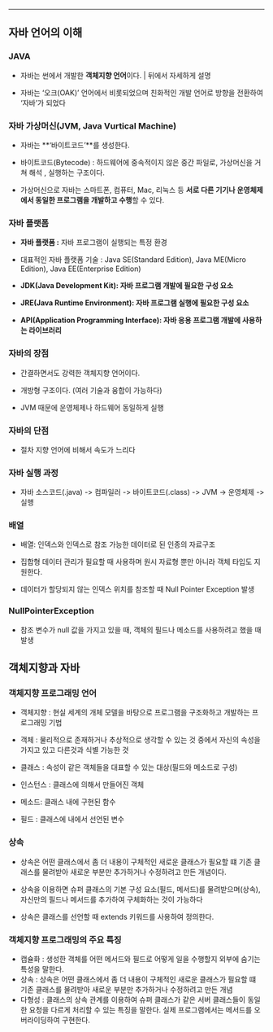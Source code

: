 ------

## 자바 언어의 이해

### **JAVA**

- 자바는 썬에서 개발한 **객체지향 언어**이다. | 뒤에서 자세하게 설명

- 자바는 ‘오크(OAK)’ 언어에서 비롯되었으며 친화적인 개발 언어로 방향을 전환하여 ‘자바’가 되었다

  

### **자바 가상머신(JVM, Java Vurtical Machine)**

- 자바는 **‘바이트코드’**를 생성한다.

- 바이트코드(Bytecode) : 하드웨어에 중속적이지 않은 중간 파일로, 가상머신을 거쳐 해석 , 실행하는 구조이다.

- 가상머신으로 자바는 스마트폰, 컴퓨터, Mac, 리눅스 등 **서로 다른 기기나 운영체제에서 동일한 프로그램을 개발하고 수행**할 수 있다.

  

### **자바 플랫폼**

- **자바 플랫폼 :** 자바 프로그램이 실행되는 특정 환경

- 대표적인 자바 플랫폼 기술 : Java SE(Standard Edition), Java ME(Micro Edition), Java  EE(Enterprise Edition)

- **JDK(Java Development Kit): 자바 프로그램 개발에 필요한 구성 요소**

- **JRE(Java Runtime Environment): 자바 프로그램 실행에 필요한 구성 요소**

- **API(Application Programming Interface): 자바 응용 프로그램 개발에 사용하는 라이브러리**

  

### **자바의 장점**

- 간결하면서도 강력한 객체지향 언어이다.

- 개방형 구조이다. (여러 기술과 융합이 가능하다)

- JVM 때문에 운영체제나 하드웨어 동일하게 실행

  

### **자바의 단점**

- 절차 지향 언어에 비해서 속도가 느리다

  

### **자바 실행 과정**

- 자바 소스코드(.java) -> 컴파일러 -> 바이트코드(.class) -> JVM -> 운영체제 -> 실행

  

### **배열**

- 배열: 인덱스와 인덱스로 참조 가능한 데이터로 된 인종의 자료구조

- 집합형 데이터 관리가 필요할 때 사용하며 원시 자료형 뿐만 아니라 객체 타입도 지원한다.

- 데이터가 할당되지 않는 인덱스 위치를 참조할 때 Null Pointer Exception 발생

  

### **NullPointerException**

- 참조 변수가 null 값을 가지고 있을 때, 객체의 필드나 메소드를 사용하려고 했을 때 발생

  

## **객체지향과 자바**



### **객체지향 프로그래밍 언어**

- 객체지향 : 현실 세계의 개체 모델을 바탕으로 프로그램을 구조화하고 개발하는 프로그래밍 기법

- 객체 : 물리적으로 존재하거나 추상적으로 생각할 수 있는 것 중에서 자신의 속성을 가지고 있고 다른것과 식별 가능한 것

- 클래스 : 속성이 같은 객체들을 대표할 수 있는 대상(필드와 메소드로 구성)

- 인스턴스 : 클래스에 의해서 만들어진 객체

- 메소드: 클래스 내에 구현된 함수

- 필드 : 클래스에 내에서 선언된 변수

  

### **상속**

- 상속은 어떤 클래스에서 좀 더 내용이 구체적인 새로운 클래스가 필요할 떄 기존 클래스를 물려받아 새로운 부분만 추가하거나 수정하려고 만든 개념이다.

- 상속을 이용하면 슈퍼 클래스의 기본 구성 요소(필드, 메서드)를 물려받으며(상속), 자신만의 필드나 메서드를 추가하여 구체화하는 것이 가능하다

- 상속은 클래스를 선언할 때 extends 키워드를 사용하여 정의한다.

  

### **객체지향 프로그래밍의 주요 특징**

- 캡슐화 : 생성한 객체를 어떤 메서드와 필드로 어떻게 일을 수행할지 외부에 숨기는 특성을 말한다.
- 상속 : 상속은 어떤 클래스에서 좀 더 내용이 구체적인 새로운 클래스가 필요할 떄 기존 클래스를 물려받아 새로운 부분만 추가하거나 수정하려고 만든 개념
- 다형성 : 클래스의 상속 관계를 이용하여 슈퍼 클래스가 같은 서버  클래스들이 동일한 요청을 다르게 처리할 수 있는 특징을 말한다. 실제 프로그램에서는 메서드를 오버라이딩하여 구현한다.